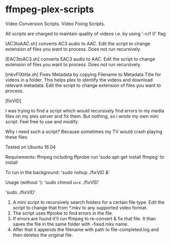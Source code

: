 # ffmpeg-plex-scripts
Video Conversion Scripts.
Video Fixing Scripts.

All scripts are charged to maintain quality of videos i.e. by using '-crf 0' flag

[AC3toAAC.sh] converts AC3 audio to AAC. 
Edit the script to change extension of files you want to process. Does not run recursively.

[EAC3toAC3.sh] converts EAC3 audio to AAC. 
Edit the script to change extension of files you want to process. Does not run recursively.

[mkvFIXtitle.sh] 
Fixes Metadata by copying Filename to Metadata Title for videos in a folder. 
This helps plex to identify the videos and download relevant metadata. Edit the script to change extension of files you want to process.

[fixVID]

I was trying to find a script which would recursively find errors in my media files on my plex server and fix them. But nothing, so i wrote my own mini script. Feel free to use and modify.

Why i need such a script?
Because sometimes my TV would crash playing these files 

Tested on Ubuntu 16.04

Requirements:
ffmpeg including ffprobe
run 'sudo apt-get install ffmpeg' to install

To run in the background:
'sudo nohup ./fixVID &'

Usage (without '):
'sudo chmod u+x ./fixVID'

'sudo ./fixVID'

1. A mini script to recursively search folders for a certain file type. Edit the script to change that from *.mkv to any supported video format.
2. The script uses ffprobe to find errors in the file.
3. If errors are found it'll run ffmpeg to re-convert & fix that file. It than saves the file in the same folder with -fixed.mkv name.
4. After that it appends the filename with path to file-completed.log and then deletes the original file.
